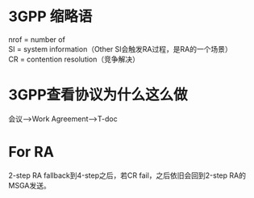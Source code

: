 # 3GPP 缩略语
nrof = number of  
SI = system information（Other SI会触发RA过程，是RA的一个场景）  
CR = contention resolution（竞争解决）

# 3GPP查看协议为什么这么做  
会议-->Work Agreement-->T-doc  

# For RA
2-step RA fallback到4-step之后，若CR fail，之后依旧会回到2-step RA的MSGA发送。
